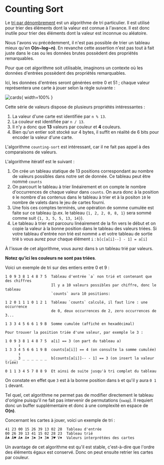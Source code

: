 # Counting Sort

Le [tri par dénombrement](https://fr.wikipedia.org/wiki/Tri_comptage) est un algorithme de tri particulier. Il est utilisé pour trier des éléments dont la valeur est connue à l'avance. Il est donc inutile pour trier des éléments dont la valeur est inconnue ou aléatoire.

Nous l'avons vu précédemment, il n'est pas possible de trier un tableau mieux qu'en **O(n~log~n)**. En revanche cette assertion n'est pas tout à fait juste dans le cas ou les données brutes possèdent des propriétés remarquables.

Pour que cet algorithme soit utilisable, imaginons un contexte où les données d'entrées possèdent des propriétés remarquables.

Ici, les données d'entrées seront générées entre 0 et 51 ; chaque valeur représentera une carte à jouer selon la règle suivante :

![cards]({assets}/images/playing-cards.svg){ width=100% }

Cette série de valeurs dispose de plusieurs propriétés intéressantes :

1. La valeur d'une carte est identifiée par `n % 13`.
2. La couleur est identifiée par `n / 13`.
3. Il n'y a donc que **13** valeurs par couleur et **4** couleurs.
4. Bien qu'un entier soit stocké sur 4 bytes, il suffit en réalité de 6 bits pour encoder la valeur d'une carte.

L'algorithme `counting-sort` est intéressant, car il ne fait pas appel à des comparaisons de valeurs.

L'algorithme itératif est le suivant :

1. On crée un tableau statique de 13 positions correspondant au nombre de valeurs possibles dans notre set de donnée. Ce tableau peut être nommé `counts`
2. On parcourt le tableau à trier linéairement et on compte le nombre d'occurrences de chaque valeur dans `counts`. On aura donc à la position `0` le nombre d'as contenus dans le tableau à trier et à la positon `10` le nombre de valets dans le jeu de cartes fourni.
3. Une fois ces comptes terminés, une opération de somme cumulée est faite sur ce tableau (p.ex. le tableau `{1, 2, 2, 0, 8, 1}` sera sommé comme suit `{1, 3, 5, 5, 13, 14}`).
4. Le tableau à trier est parcouru linéairement de la fin vers le début et on copie la valeur à la bonne position dans le tableau des valeurs triées. Si votre tableau d'entrée non trié est nommé `a` et votre tableau de sortie trié `b` vous aurez pour chaque élément `i` : `b[c[a[i]--] - 1] = a[i]`

À l'issue de cet algorithme, vous aurez dans `b` un tableau trié par valeurs.

**Notez qu'ici les couleurs ne sont pas triées**.

Voici un exemple de tri sur des entiers entre 0 et 9 :

```text
1 0 9 3 8 1 4 8 7 5  Tableau d'entrée `a` non trié et contenant que des chiffres
                     Il y a 10 valeurs possibles par chiffre, donc le tableau
                     `counts` aura 10 positions:

1 2 0 1 1 1 0 1 2 1  Tableau `counts` calculé, il faut lire : une occurrence
                     de 0, deux occurrences de 2, zero occurrences de 3...

1 3 3 4 5 6 6 1 9 B  Somme cumulée (affiché en hexadécimal)

Pour trouver la position triée d'une valeur, par exemple le 3 :

1 0 9 3 8 1 4 8 7 5  a[i] == 3 (on part du tableau a)
      ↧
1 3 3 4 5 6 6 1 9 B  counts[a[i]] == 4 (on consulte la somme cumulée)
      ↧
_ _ _ 3 _ _ _ _ _ _  b[counts[a[i]]-- - 1] == 3 (on insert la valeur triée)

0 1 1 3 4 5 7 8 8 9  Et ainsi de suite jusqu'à tri complet du tableau
```

On constate en effet que `3` est à la bonne position dans `b` et qu'il y aura `0 1 1` devant.

Tel quel, cet algorithme ne permet pas de modifier directement le tableau d'origine puisqu'il ne fait pas intervenir de permutations (`swap`). Il requiert donc un buffer supplémentaire et donc à une complexité en espace de **O(n)**.

Concernant les cartes à jouer, voici un exemple de tri :

```text
41 23 00 15 26 39 13 02 28  Tableau d'entrée
00 26 39 13 41 15 02 28 23  Tableau trié
À♣ À♥ A♠ A♦ 3♠ 3♦ 3♣ 3♥ V♦  Valeurs interprétées des cartes
```

Un avantage de cet algorithme est qu'il est stable, c'est-à-dire que l'ordre des éléments égaux est conservé. Donc on peut ensuite retrier les cartes par couleur.
